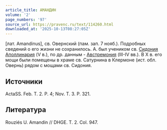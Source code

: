 ```yaml
---
article_title: АМАНДИН
volume: '2'
page_numbers: '97'
source_url: https://pravenc.ru/text/114260.html
downloaded_at: '2025-10-13T08:27:05Z'
---
```


[лат. Amandinus], св. Овернский (пам. зап. 7 нояб.). Подробных сведений о его жизни не сохранилось. А. был учеником св. [Сидония Аполлинария](<https://pravenc.ru/text/Сидоний Аполлинарий.html>) (V в.), по др. данным - [Австремония](https://pravenc.ru/text/Австремония.html) (III-IV вв.). В X в. его мощи были помещены в храме св. Сатурнина в Клермоне (ист. обл. Овернь) рядом с мощами св. Сидония.

## Источники

ActaSS. Feb. T. 2. P. 4; Nov. T. 3. P. 321.

## Литература

Rouziés U. Amandin // DHGE. T. 2. Col. 947.

